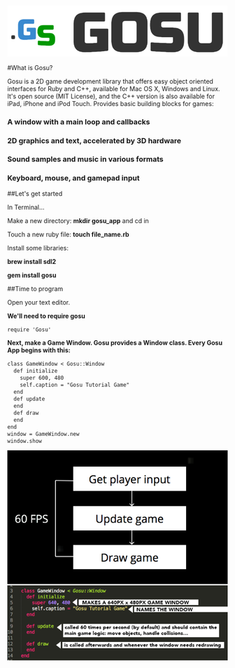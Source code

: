 ![id](/logo-large.png)


#What is Gosu?


Gosu is a 2D game development library that offers easy object oriented interfaces for Ruby and C++, available for Mac OS X, Windows and Linux. It's open source (MIT License), and the C++ version is also available for iPad, iPhone and iPod Touch. Provides basic building blocks for games:


### A window with a main loop and callbacks
### 2D graphics and text, accelerated by 3D hardware
### Sound samples and music in various formats
### Keyboard, mouse, and gamepad input

##Let's get started

In Terminal...

Make a new directory: **mkdir gosu_app** and cd in

Touch a new ruby file: **touch file_name.rb**

Install some libraries:

**brew install sdl2**

**gem install gosu**

##Time to program

Open your text editor.

**We'll need to require gosu**

```
require 'Gosu'
```

**Next, make a Game Window. Gosu provides a Window class. Every Gosu App begins with this:**



    class GameWindow < Gosu::Window
      def initialize
        super 600, 480
        self.caption = "Gosu Tutorial Game"
      end
      def update
      end
      def draw
      end
    end 
    window = GameWindow.new
    window.show


![id](/game_loop.png)
![id](/setup.png)
